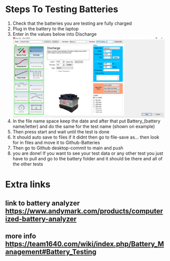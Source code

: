 # Steps To Testing Batteries
 1. Check that the batteries you are testing are fully charged
 2. Plug in the battery to the laptop
 3. Enter in the values below into Discharge
 ![Alt text](Example.PNG)
 4. In the file name space keep the date and after that put Battery_(battery name/letter) and do the same for the test name (shown on example)
 5. Then press start and wait until the test is done
 6. It should auto save to files if it didnt then go to file-save as... then look for in files and move it to Github-Batteries 
 7. Then go to Github desktop-commit to main and push
 8. you are done! If you want to see your test data or any other test you just have to pull and go to the battery folder and it should be there and all of the other tests
 # Extra links
  ## link to battery analyzer  https://www.andymark.com/products/computerized-battery-analyzer
  ## more info https://team1640.com/wiki/index.php/Battery_Management#Battery_Testing
